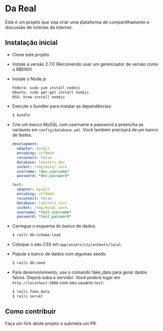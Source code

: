 # Da Real

Este é um projeto que visa criar uma plataforma de compartilhamento e discussão de notícias da internet.


## Instalação inicial

* Clone este projeto

* Instale a versão 2.7.0 (Recomendo usar um gerenciador de versão como o RBENV)

* Instale o Node.js
    ```sh
    Fedora: sudo yum install nodejs
    Ubuntu: sudo apt-get install nodejs
    OSX: brew install nodejs
    ```

* Execute o bundler para instalar as dependências:

    ```sh
    $ bundle
    ```
* Crie um banco MySQL com username e password e preencha as variáveis em
`config/database.yml`.  Você também precisará de um banco de testes.

    ```yaml
    development:
      adapter: mysql2
      encoding: utf8mb4
      reconnect: false
      database: lobsters_dev
      socket: /tmp/mysql.sock
      username: *dev_username*
      password: *dev_password*

    test:
      adapter: mysql2
      encoding: utf8mb4
      reconnect: false
      database: lobsters_test
      socket: /tmp/mysql.sock
      username: *test_username*
      password: *test_password*
    ```

* Carregue o esquema do banco de dados.

    ```sh
    $ rails db:schema:load
    ```

* Coloque o seu CSS em `app/assets/stylesheets/local`.

* Popule o banco de dados com algumas seeds:

    ```sh
    $ rails db:seed
    ```

* Para desenvolvimento, use o comando fake_data para gerar dados falsos. Depois suba o servidor.
  Você poderá logar em `http://localhost:3000` com seu usuário `test`:

    ```sh
    $ rails fake_data
    $ rails server
    ```
## Como contribuir

Faça um fork deste projeto e submeta um PR.